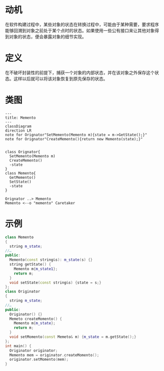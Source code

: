 # 动机

在软件构建过程中，某些对象的状态在转换过程中，可能由于某种需要，要求程序能够回溯到对象之前处于某个点时的状态。如果使用一些公有接口来让其他对象得到对象的状态，便会暴露对象的细节实现。

# 定义

在不破坏封装性的前提下，捕获一个对象的内部状态，并在该对象之外保存这个状态。这样以后就可以将该对象恢复到原先保存的状态。

# 类图

```mermaid
--- 
title: Memento
---
classDiagram
direction LR
note for Orignator"SetMemento(Memento m){state = m->GetState();}"
note for Orignator"CreateMemento(){return new Memento(state);}"


class Orignator{
  SetMemento(Memento m)
  CreateMemento()
  -state
}
class Memento{
  GetMemento()
  SetState()
  -state
}

Orignator ..> Memento
Memento <--o "memento" Caretaker  
```

# 示例

```C++
class Memento
{
  string m_state;
//…
public:
  Memento(const string&s): m_state(s) {}
  string getState() {
    Memento m{m_state1};
    return m;
  }
  void setState(const string&s) {state = s;}
};
class Originator
{
  string m_state;
//…
public:
  Originator() {}
  Memeto createMomento() {
    Memento m{m_state};
    return m;
  }
  void setMomento(const Memeto& m) {m_state = m.getState();}
};
int main() {
  Originator originator;
  Memento mem = originator.createMomento();
  originator.setMomento(mem);
}
```
